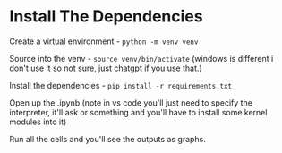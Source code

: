 # Install The Dependencies

Create a virtual environment - `python -m venv venv`

Source into the venv - `source venv/bin/activate` (windows is different i don't use it so not sure, just chatgpt if you use that.)

Install the dependencies - `pip install -r requirements.txt`

Open up the .ipynb (note in vs code you'll just need to specify the interpreter, it'll ask or something and you'll have to install some kernel modules into it)

Run all the cells and you'll see the outputs as graphs.
